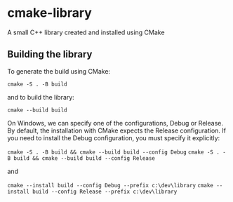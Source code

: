 # cmake-library
A small C++ library created and installed using CMake

## Building the library

To generate the build using CMake:

`cmake -S . -B build`

and to build the library:

`cmake --build build`

On Windows, we can specify one of the configurations, Debug or Release. By default, the installation with CMake
expects the Release configuration. If you need to install the Debug configuration, you must specify it explicitly:

`cmake -S . -B build && cmake --build build --config Debug`
`cmake -S . -B build && cmake --build build --config Release`

and

`cmake --install build --config Debug --prefix c:\dev\library`
`cmake --install build --config Release --prefix c:\dev\library`
